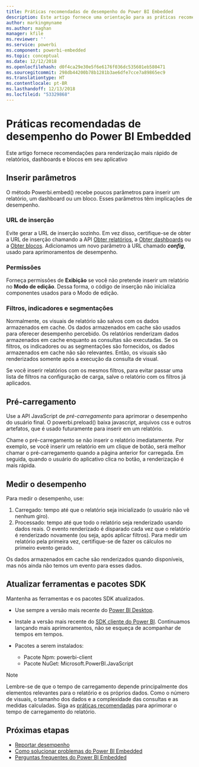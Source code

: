 ```yaml
---
title: Práticas recomendadas de desempenho do Power BI Embedded
description: Este artigo fornece uma orientação para as práticas recomendadas de análise integrada
author: markingmyname
ms.author: maghan
manager: kfile
ms.reviewer: ''
ms.service: powerbi
ms.component: powerbi-embedded
ms.topic: conceptual
ms.date: 12/12/2018
ms.openlocfilehash: d0f4ca29e30e5f6e6176f036dc535601eb580471
ms.sourcegitcommit: 298db44200b78b1281b3ae6dfe7cce7a89865ec9
ms.translationtype: HT
ms.contentlocale: pt-BR
ms.lasthandoff: 12/13/2018
ms.locfileid: "53329868"
---
```

# <a name="power-bi-embedded-performance-best-practices"></a>Práticas recomendadas de desempenho do Power BI Embedded

Este artigo fornece recomendações para renderização mais rápido de relatórios, dashboards e blocos em seu aplicativo

## <a name="embed-parameters"></a>Inserir parâmetros

O método Powerbi.embed() recebe poucos parâmetros para inserir um relatório, um dashboard ou um bloco. Esses parâmetros têm implicações de desempenho.

### <a name="embed-url"></a>URL de inserção

Evite gerar a URL de inserção sozinho. Em vez disso, certifique-se de obter a URL de inserção chamando a API [Obter relatórios](https://na01.safelinks.protection.outlook.com/?url=https%3A%2F%2Fdocs.microsoft.com%2Fen-us%2Frest%2Fapi%2Fpower-bi%2Freports%2Fgetreportsingroup&data=02%7C01%7CMark.Ghanayem%40microsoft.com%7C07ca68ceb37a48e3f3de08d64968707a%7C72f988bf86f141af91ab2d7cd011db47%7C1%7C0%7C636777110256168308&sdata=22lkqRM2w1MQfrM8dooedaPqqIU8PufTq9TT4VDzRo0%3D&reserved=0), a [Obter dashboards](https://na01.safelinks.protection.outlook.com/?url=https%3A%2F%2Fdocs.microsoft.com%2Fen-us%2Frest%2Fapi%2Fpower-bi%2Fdashboards%2Fgetdashboardsingroup&data=02%7C01%7CMark.Ghanayem%40microsoft.com%7C07ca68ceb37a48e3f3de08d64968707a%7C72f988bf86f141af91ab2d7cd011db47%7C1%7C0%7C636777110256168308&sdata=nfWRgbSoXVF42Rg%2Ba9491u19uksXp%2FAyz%2Fa%2Ba7%2FCtdA%3D&reserved=0) ou a [Obter blocos](https://na01.safelinks.protection.outlook.com/?url=https%3A%2F%2Fdocs.microsoft.com%2Fen-us%2Frest%2Fapi%2Fpower-bi%2Fdashboards%2Fgettilesingroup&data=02%7C01%7CMark.Ghanayem%40microsoft.com%7C07ca68ceb37a48e3f3de08d64968707a%7C72f988bf86f141af91ab2d7cd011db47%7C1%7C0%7C636777110256178318&sdata=LgZ27TynNpqQJDrb3aHWGQXIS%2FzichAO9De5M2uhF1Q%3D&reserved=0). Adicionamos um novo parâmetro à URL chamado **_config_**, usado para aprimoramentos de desempenho.

### <a name="permissions"></a>Permissões

Forneça permissões de **Exibição** se você não pretende inserir um relatório no **Modo de edição**. Dessa forma, o código de inserção não inicializa componentes usados para o Modo de edição.

### <a name="filters-bookmarks-and-slicers"></a>Filtros, indicadores e segmentações

Normalmente, os visuais de relatório são salvos com os dados armazenados em cache. Os dados armazenados em cache são usados para oferecer desempenho percebido. Os relatórios renderizam dados armazenados em cache enquanto as consultas são executadas. Se os filtros, os indicadores ou as segmentações são fornecidos, os dados armazenados em cache não são relevantes. Então, os visuais são renderizados somente após a execução da consulta de visual.

Se você inserir relatórios com os mesmos filtros, para evitar passar uma lista de filtros na configuração de carga, salve o relatório com os filtros já aplicados.

## <a name="preload"></a>Pré-carregamento

Use a API JavaScript de *pré-carregamento* para aprimorar o desempenho do usuário final.
O powerbi.preload() baixa javascript, arquivos css e outros artefatos, que é usado futuramente para inserir em um relatório.

Chame o pré-carregamento se não inserir o relatório imediatamente. Por exemplo, se você inserir um relatório em um clique de botão, será melhor chamar o pré-carregamento quando a página anterior for carregada. Em seguida, quando o usuário do aplicativo clica no botão, a renderização é mais rápida.

## <a name="measure-performance"></a>Medir o desempenho

Para medir o desempenho, use:

1. Carregado: tempo até que o relatório seja inicializado (o usuário não vê nenhum giro).
2. Processado: tempo até que todo o relatório seja renderizado usando dados reais. O evento renderizado é disparado cada vez que o relatório é renderizado novamente (ou seja, após aplicar filtros). Para medir um relatório pela primeira vez, certifique-se de fazer os cálculos no primeiro evento gerado.

Os dados armazenados em cache são renderizados quando disponíveis, mas nós ainda não temos um evento para esses dados.

## <a name="update-tools-and-sdk-packages"></a>Atualizar ferramentas e pacotes SDK

Mantenha as ferramentas e os pacotes SDK atualizados.

* Use sempre a versão mais recente do [Power BI Desktop](https://powerbi.microsoft.com/en-us/desktop/).

* Instale a versão mais recente do [SDK cliente do Power BI](https://github.com/Microsoft/PowerBI-JavaScript). Continuamos lançando mais aprimoramentos, não se esqueça de acompanhar de tempos em tempos.

* Pacotes a serem instalados:
    * Pacote Npm: powerbi-client
    * Pacote NuGet: Microsoft.PowerBI.JavaScript

> [!Note]
> Lembre-se de que o tempo de carregamento depende principalmente dos elementos relevantes para o relatório e os próprios dados. Como o número de visuais, o tamanho dos dados e a complexidade das consultas e as medidas calculadas. Siga as [práticas recomendadas](../power-bi-reports-performance.md) para aprimorar o tempo de carregamento do relatório.

## <a name="next-steps"></a>Próximas etapas

* [Reportar desempenho](../power-bi-reports-performance.md)
* [Como solucionar problemas do Power BI Embedded](embedded-troubleshoot.md)
* [Perguntas frequentes do Power BI Embedded](embedded-faq.md)

